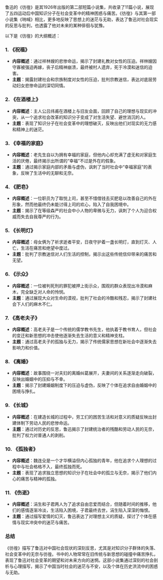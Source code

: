 鲁迅的《彷徨》是其1926年出版的第二部短篇小说集，共收录了11篇小说，展现了五四运动后中国知识分子在社会变革中的精神困惑与痛苦。《彷徨》与其第一部小说集《呐喊》相比，更多地反映了思想上的迷茫与无助，表达了鲁迅对社会现实的反思与批判，也透露了他对未来的某种徘徊与犹豫。

以下是《彷徨》的大纲概述：

### 1. **《祝福》**
- **内容概述**：通过祥林嫂的悲惨命运，揭示了封建礼教对女性的压迫。祥林嫂因守寡被强迫再嫁，丧子后精神崩溃，最终被村人遗弃，死于冷漠和迷信的迫害。
- **主题**：揭露封建社会和宗族制度对女性的压迫，批判宗教迷信，表达对底层劳动妇女悲惨命运的深切同情。

### 2. **《在酒楼上》**
- **内容概述**：主人公吕纬甫在酒楼上与旧友会面，回顾了自己的理想与现实的冲突，从一个追求社会改革的知识分子变成了对生活失望、避世消沉的人。
- **主题**：表现了知识分子在社会变革中的理想破灭，反映出他们对现实的无力感和精神上的迷茫。

### 3. **《幸福的家庭》**
- **内容概述**：老先生自以为拥有幸福的家庭，但他内心却充满了虚无和对家庭生活的厌倦，最终揭示出所谓的“幸福”不过是外在的假象。
- **主题**：通过揭示家庭内部的矛盾与虚伪，讽刺了当时社会中“幸福家庭”的表象，反映了生活中的无聊和无奈。

### 4. **《肥皂》**
- **内容概述**：一位职员为了取悦上司，甚至不惜借钱去买肥皂以改善自己的外在形象，然而他最终仍未能讨得上司的欢心，陷入了自我困境中。
- **主题**：揭示了在等级森严的社会中小人物的卑微与无力，讽刺了个人为迎合权威而失去自我尊严的行为。

### 5. **《长明灯》**
- **内容概述**：母女俩为了祈求逝者平安，日夜守护着一盏长明灯，直到灯灭、人亡，生活在痛苦和绝望中度过。
- **主题**：批判了宗教迷信对人们生活的控制，揭示出这些传统信仰带来的痛苦和无望。

### 6. **《示众》**
- **内容概述**：一位被判死刑的罪犯被押上街示众，围观的群众表现出冷漠和麻木，完全缺乏对人命的怜悯。
- **主题**：通过展现大众对生命的漠视，批判了社会的冷酷和残忍，揭示了封建社会下人们的麻木不仁。

### 7. **《高老夫子》**
- **内容概述**：高老夫子是一个传统的儒学教书先生，他执着于教书育人，但社会的变迁和新思想的冲击使他逐渐失去生活的意义和精神支柱。
- **主题**：通过高老夫子的孤独与无力，揭示了传统儒家思想在新社会中逐渐失去影响力和价值。

### 8. **《离婚》**
- **内容概述**：故事围绕一对夫妇的离婚纠葛展开，夫妻间的关系逐渐走向破裂，反映出婚姻中的压抑与不幸。
- **主题**：揭示了封建婚姻制度下的压迫与虚伪，反映了个体在追求自由婚姻中的困境与挣扎。

### 9. **《长城》**
- **内容概述**：在建造长城的过程中，劳工们的困苦生活和对意义的质疑反映出封建体制下劳动人民的悲惨命运。
- **主题**：通过对历史的反思，鲁迅揭示了封建统治者的残酷和劳动人民的无奈，批判了权力对普通人的剥削。

### 10. **《孤独者》**
- **内容概述**：魏连殳是一个才华横溢但内心孤独的青年，他在追求个人理想的过程中与社会格格不入，最终孤独而死。
- **主题**：表现了追求独立思想的知识分子在社会中的孤立与无奈，揭示了他们内心的痛苦与精神的孤独。

### 11. **《伤逝》**
- **内容概述**：涓生和子君两人为了追求自由恋爱而结合，但随着时间的推移，他们的感情逐渐冷淡，生活陷入困境，子君最终去世，涓生陷入深深的悔恨。
- **主题**：通过描写爱情的幻灭，鲁迅表达了对理想主义的质疑，探讨了个体在感情与现实冲突中的迷茫与痛苦。

### **总结**
《彷徨》描写了鲁迅对中国社会现状的深刻反思，尤其是对知识分子群体的失落、社会变革中的无奈与彷徨。书中的人物常常在旧传统与新思想的碰撞中痛苦挣扎，表现了鲁迅对社会变革的期望和对未来方向的迷惘。这部小说集通过深刻的社会剖析与心理描写，揭示了中国当时社会的迷茫与不安，以及个体在历史洪流中的困惑与无助。